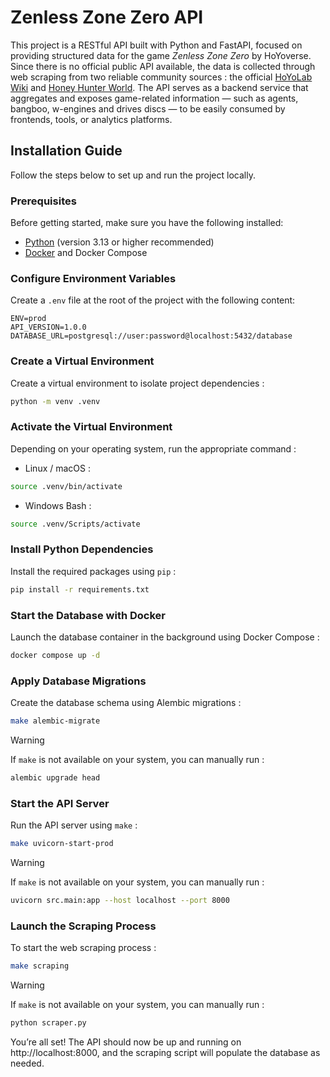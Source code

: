 # Zenless Zone Zero API
This project is a RESTful API built with Python and FastAPI, focused on providing structured data for the game *Zenless Zone Zero* by HoYoverse. Since there is no official public API available, the data is collected through web scraping from two reliable community sources : the official [HoYoLab Wiki](https://wiki.hoyolab.com/pc/zzz/home) and [Honey Hunter World](https://zzz.honeyhunterworld.com). The API serves as a backend service that aggregates and exposes game-related information — such as agents, bangboo, w-engines and drives discs — to be easily consumed by frontends, tools, or analytics platforms.

## Installation Guide
Follow the steps below to set up and run the project locally.

### Prerequisites
Before getting started, make sure you have the following installed:

- [Python](https://www.python.org/) (version 3.13 or higher recommended)  
- [Docker](https://www.docker.com/) and Docker Compose  

### Configure Environment Variables

Create a `.env` file at the root of the project with the following content:

```.env
ENV=prod
API_VERSION=1.0.0
DATABASE_URL=postgresql://user:password@localhost:5432/database
```

### Create a Virtual Environment
Create a virtual environment to isolate project dependencies :
```bash
python -m venv .venv
```

### Activate the Virtual Environment
Depending on your operating system, run the appropriate command :
- Linux / macOS :
```bash
source .venv/bin/activate
```

- Windows Bash :
```bash
source .venv/Scripts/activate
```

### Install Python Dependencies
Install the required packages using `pip` :
```bash
pip install -r requirements.txt
```

### Start the Database with Docker
Launch the database container in the background using Docker Compose :
```bash
docker compose up -d
```

### Apply Database Migrations
Create the database schema using Alembic migrations :
```bash
make alembic-migrate
```

> [!WARNING]
> If `make` is not available on your system, you can manually run :
> ```bash
> alembic upgrade head
> ```

### Start the API Server
Run the API server using `make` :
```bash
make uvicorn-start-prod
```

> [!WARNING]
> If `make` is not available on your system, you can manually run :
> ```bash
> uvicorn src.main:app --host localhost --port 8000
> ```


### Launch the Scraping Process
To start the web scraping process :
```bash
make scraping
```

> [!WARNING]
> If `make` is not available on your system, you can manually run :
> ```bash
> python scraper.py
> ```

You’re all set! The API should now be up and running on http://localhost:8000, and the scraping script will populate the database as needed.